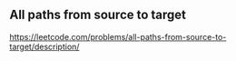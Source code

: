 ## All paths from source to target
https://leetcode.com/problems/all-paths-from-source-to-target/description/
